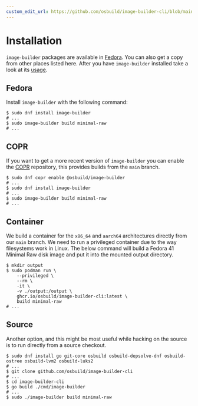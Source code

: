 ```yaml
---
custom_edit_url: https://github.com/osbuild/image-builder-cli/blob/main/doc/00-installation.md
---
```

# Installation

<!--
[//]: # ( DO NOT MODIFY THIS FILE! )
[//]: # ( This content is generated by `scripts/pull_readmes.py` )
[//]: # ( Rather change the source of this: https://github.com/osbuild/image-builder-cli/blob/main/doc/00-installation.md )
-->

`image-builder` packages are available in [Fedora](https://fedoraproject.org). You can also get a copy from other places listed here. After you have `image-builder` installed take a look at its [usage](./01-usage.md).

## Fedora

Install `image-builder` with the following command:

```console
$ sudo dnf install image-builder
# ...
$ sudo image-builder build minimal-raw
# ...
```

## COPR

If you want to get a more recent version of `image-builder` you can enable the [COPR](https://copr.fedorainfracloud.org/) repository, this provides builds from the `main` branch.

```console
$ sudo dnf copr enable @osbuild/image-builder
# ...
$ sudo dnf install image-builder
# ...
$ sudo image-builder build minimal-raw
# ...
```

## Container

We build a container for the `x86_64` and `aarch64` architectures directly from our `main` branch. We need to run a privileged container due to the way filesystems work in Linux. The below command will build a Fedora 41 Minimal Raw disk image and put it into the mounted output directory.

```console
$ mkdir output
$ sudo podman run \
    --privileged \
    --rm \
    -it \
    -v ./output:/output \
    ghcr.io/osbuild/image-builder-cli:latest \
    build minimal-raw
# ...
```

## Source

Another option, and this might be most useful while hacking on the source is to run directly from a source checkout.

```console
$ sudo dnf install go git-core osbuild osbuild-depsolve-dnf osbuild-ostree osbuild-lvm2 osbuild-luks2
# ...
$ git clone github.com/osbuild/image-builder-cli
# ...
$ cd image-builder-cli
$ go build ./cmd/image-builder
# ...
$ sudo ./image-builder build minimal-raw
```

